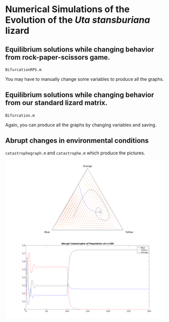 # Numerical Simulations of the Evolution of the *Uta stansburiana* lizard

## Equilibrium solutions while changing behavior from rock-paper-scissors game.

`BifurcationRPS.m`

You may have to manually change some variables to produce all the graphs.

## Equilibrium solutions while changing behavior from our standard lizard matrix.

`Bifurcation.m`

Again, you can produce all the graphs by changing variables and saving.

## Abrupt changes in environmental conditions

`catastrophegraph.m` and `catastrophe.m` which produce the pictures.

![cat1.png](https://raw.githubusercontent.com/josephmckinsey/utaevolution/master/cat1.png)
![cat2.png](https://raw.githubusercontent.com/josephmckinsey/utaevolution/master/cat2.png)